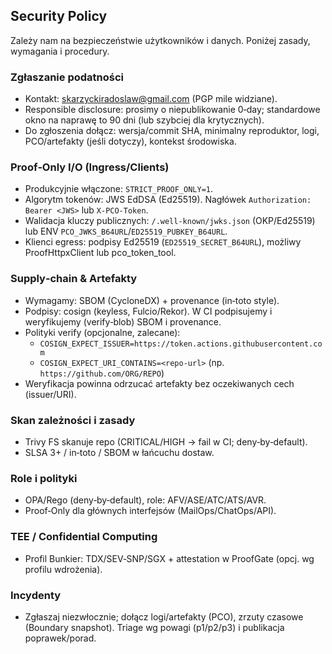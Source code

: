 ## Security Policy

Zależy nam na bezpieczeństwie użytkowników i danych. Poniżej zasady, wymagania i procedury.

### Zgłaszanie podatności

- Kontakt: skarzyckiradoslaw@gmail.com (PGP mile widziane).
- Responsible disclosure: prosimy o niepublikowanie 0‑day; standardowe okno na naprawę to 90 dni (lub szybciej dla krytycznych).
- Do zgłoszenia dołącz: wersja/commit SHA, minimalny reproduktor, logi, PCO/artefakty (jeśli dotyczy), kontekst środowiska.

### Proof‑Only I/O (Ingress/Clients)

- Produkcyjnie włączone: `STRICT_PROOF_ONLY=1`.
- Algorytm tokenów: JWS EdDSA (Ed25519). Nagłówek `Authorization: Bearer <JWS>` lub `X-PCO-Token`.
- Walidacja kluczy publicznych: `/.well-known/jwks.json` (OKP/Ed25519) lub ENV `PCO_JWKS_B64URL`/`ED25519_PUBKEY_B64URL`.
- Klienci egress: podpisy Ed25519 (`ED25519_SECRET_B64URL`), możliwy ProofHttpxClient lub pco_token_tool.

### Supply‑chain & Artefakty

- Wymagamy: SBOM (CycloneDX) + provenance (in‑toto style).
- Podpisy: cosign (keyless, Fulcio/Rekor). W CI podpisujemy i weryfikujemy (verify‑blob) SBOM i provenance.
- Polityki verify (opcjonalne, zalecane):
  - `COSIGN_EXPECT_ISSUER=https://token.actions.githubusercontent.com`
  - `COSIGN_EXPECT_URI_CONTAINS=<repo-url>` (np. `https://github.com/ORG/REPO`)
- Weryfikacja powinna odrzucać artefakty bez oczekiwanych cech (issuer/URI).

### Skan zależności i zasady

- Trivy FS skanuje repo (CRITICAL/HIGH → fail w CI; deny‑by‑default).
- SLSA 3+ / in‑toto / SBOM w łańcuchu dostaw.

### Role i polityki

- OPA/Rego (deny‑by‑default), role: AFV/ASE/ATC/ATS/AVR.
- Proof‑Only dla głównych interfejsów (MailOps/ChatOps/API).

### TEE / Confidential Computing

- Profil Bunkier: TDX/SEV‑SNP/SGX + attestation w ProofGate (opcj. wg profilu wdrożenia).

### Incydenty

- Zgłaszaj niezwłocznie; dołącz logi/artefakty (PCO), zrzuty czasowe (Boundary snapshot). Triage wg powagi (p1/p2/p3) i publikacja poprawek/porad.

